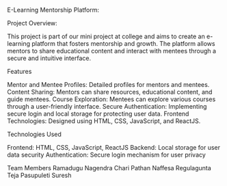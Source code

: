 E-Learning Mentorship Platform:

Project Overview:

This project is part of our mini project at college and aims to create an e-learning platform that fosters mentorship and growth. The platform allows mentors to share educational content and interact with mentees through a secure and intuitive interface.

Features

Mentor and Mentee Profiles: Detailed profiles for mentors and mentees.
Content Sharing: Mentors can share resources, educational content, and guide mentees.
Course Exploration: Mentees can explore various courses through a user-friendly interface.
Secure Authentication: Implementing secure login and local storage for protecting user data.
Frontend Technologies: Designed using HTML, CSS, JavaScript, and ReactJS.

Technologies Used

Frontend: HTML, CSS, JavaScript, ReactJS
Backend: Local storage for user data security
Authentication: Secure login mechanism for user privacy

Team Members
Ramadugu Nagendra Chari
Pathan Naffesa
Regulagunta Teja
Pasupuleti Suresh